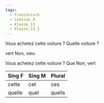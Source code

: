 ```yaml
---
tags:
  - Französisch
  - Lektion_9
  - Klasse_13
  - Klasse_13_1
---
```


Vous achetez cette voiture ? 
Quelle voiture ?


vert Non, vieu


Vous achetez cette voiture ? 
Que
Non, vert 





| Sing F | Sing M | Plural |
| ------ | ------ | ------ |
| cette  | cet    | ces    |
| quelle | quel   | quells |




